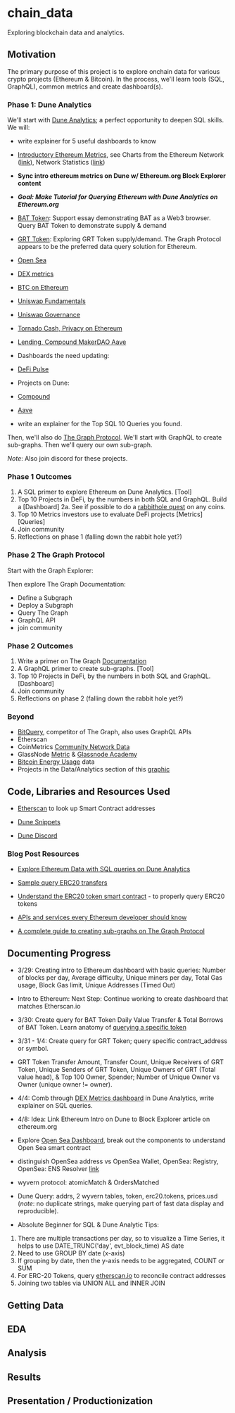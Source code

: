 # chain_data

Exploring blockchain data and analytics.

## Motivation

The primary purpose of this project is to explore onchain data for various crypto projects (Ethereum & Bitcoin). In the process, we'll learn tools (SQL, GraphQL), common metrics and create dashboard(s).

### Phase 1: Dune Analytics

We'll start with [Dune Analytics](https://duneanalytics.com/home); a perfect opportunity to deepen SQL skills. We will:

- write explainer for 5 useful dashboards to know
- [Introductory Ethereum Metrics](https://duneanalytics.com/kroeger0x/ethereum-metrics_1), see Charts from the Ethereum Network ([link](https://etherchain.org/charts)), Network Statistics ([link](https://ethstats.io/))
- **Sync intro ethereum metrics on Dune w/ Ethereum.org Block Explorer content**
- **_Goal: Make Tutorial for Querying Ethereum with Dune Analytics on Ethereum.org_**

- [BAT Token](https://duneanalytics.com/queries/27776): Support essay demonstrating BAT as a Web3 browser. Query BAT Token to demonstrate supply & demand

- [GRT Token](https://ethereum.org/en/developers/tutorials/the-graph-fixing-web3-data-querying): Exploring GRT Token supply/demand. The Graph Protocol appears to be the preferred data query solution for Ethereum.

- [Open Sea](https://etherscan.io/accounts/label/opensea)

- [DEX metrics](https://duneanalytics.com/hagaetc/dex-metrics)
- [BTC on Ethereum](https://duneanalytics.com/eliasimos/btc-on-ethereum_1)
- [Uniswap Fundamentals](https://duneanalytics.com/carrawu/uniswap-analytics)
- [Uniswap Governance](https://duneanalytics.com/lsquared/uniswap-governance)
- [Tornado Cash, Privacy on Ethereum](https://duneanalytics.com/poma/tornado-cash_1)
- [Lending, Compound MakerDAO Aave](https://duneanalytics.com/hagaetc/lending)

- Dashboards the need updating:
- [DeFi Pulse](https://duneanalytics.com/RasterlyRock/defi-weekly-pulse)

- Projects on Dune:
- [Compound](https://duneanalytics.com/projects/compound)
- [Aave](https://duneanalytics.com/projects/aave)

- write an explainer for the Top SQL 10 Queries you found.

Then, we'll also do [The Graph Protocol](https://thegraph.com/). We'll start with GraphQL to create sub-graphs. Then we'll query our own sub-graph.

_Note_: Also join discord for these projects.

### Phase 1 Outcomes

1. A SQL primer to explore Ethereum on Dune Analytics. [Tool]
2. Top 10 Projects in DeFi, by the numbers in both SQL and GraphQL. Build a [Dashboard]
   2a. See if possible to do a [rabbithole quest](https://rabbithole.gg/quests) on any coins.
3. Top 10 Metrics investors use to evaluate DeFi projects [Metrics] [Queries]
4. Join community
5. Reflections on phase 1 (falling down the rabbit hole yet?)

### Phase 2 The Graph Protocol

Start with the Graph Explorer:

Then explore The Graph Documentation:

- Define a Subgraph
- Deploy a Subgraph
- Query The Graph
- GraphQL API
- join community

### Phase 2 Outcomes

1. Write a primer on The Graph [Documentation](https://thegraph.com/docs/introduction)
2. A GraphQL primer to create sub-graphs. [Tool]
3. Top 10 Projects in DeFi, by the numbers in both SQL and GraphQL. [Dashboard]
4. Join community
5. Reflections on phase 2 (falling down the rabbit hole yet?)

### Beyond

- [BitQuery](https://bitquery.io/), competitor of The Graph, also uses GraphQL APIs
- Etherscan
- CoinMetrics [Community Network Data](https://coinmetrics.io/community-network-data/)
- GlassNode [Metric](https://glassnode.com/metrics#tier-1) & [Glassnode Academy](https://academy.glassnode.com/indicators/coin-issuance/puell-multiple)
- [Bitcoin Energy Usage](https://www.bitcoinwillnotboiltheocean.com/) data
- Projects in the Data/Analytics section of this [graphic](https://twitter.com/n2ckchong/status/1373533273398243328/photo/1)

## Code, Libraries and Resources Used

- [Etherscan](https://etherscan.io/) to look up Smart Contract addresses

- [Dune Snippets](https://github.com/sambacha/dune-snippets)
- [Dune Discord](https://discord.com/invite/ErrzwBz)

### Blog Post Resources

- [Explore Ethereum Data with SQL queries on Dune Analytics](https://ethereumdev.io/explore-ethereum-data-with-sql-queries-on-dune-analytics/)
- [Sample query ERC20 transfers](https://duneanalytics.com/queries/1045/source#1760)
- [Understand the ERC20 token smart contract](https://ethereumdev.io/understand-the-erc20-token-smart-contract/) - to properly query ERC20 tokens
- [APIs and services every Ethereum developer should know](https://ethereumdev.io/apis-and-services-every-ethereum-developer-should-know/)

- [A complete guide to creating sub-graphs on The Graph Protocol](https://medium.com/quiknode/an-intro-to-the-graph-indexed-data-for-dapps-4d83011d0d99)

## Documenting Progress

- 3/29: Creating intro to Ethereum dashboard with basic queries: Number of blocks per day, Average difficulty, Unique miners per day, Total Gas usage, Block Gas limit, Unique Addresses (Timed Out)
- Intro to Ethereum: Next Step: Continue working to create dashboard that matches Etherscan.io
- 3/30: Create query for BAT Token Daily Value Transfer & Total Borrows of BAT Token. Learn anatomy of [querying a specific token](https://ethereumdev.io/explore-ethereum-data-with-sql-queries-on-dune-analytics/)
- 3/31 - 1/4: Create query for GRT Token; query specific contract_address or symbol.
- GRT Token Transfer Amount, Transfer Count, Unique Receivers of GRT Token, Unique Senders of GRT Token, Unique Owners of GRT (Total value head), & Top 100 Owner, Spender; Number of Unique Owner vs Owner (unique owner != owner).
- 4/4: Comb through [DEX Metrics dashboard](https://duneanalytics.com/hagaetc/dex-metrics) in Dune Analytics, write explainer on SQL queries.
- 4/8: Idea: Link Ethereum Intro on Dune to Block Explorer article on ethereum.org
- Explore [Open Sea Dashboard](https://duneanalytics.com/queries/3469/6913), break out the components to understand Open Sea smart contract
- distinguish OpenSea address vs OpenSea Wallet, OpenSea: Registry, OpenSea: ENS Resolver [link](https://etherscan.io/accounts/label/opensea)
- wyvern protocol: atomicMatch & OrdersMatched
- Dune Query: addrs, 2 wyvern tables, token, erc20.tokens, prices.usd (_note_: no duplicate strings, make querying part of fast data display and reproducible).

- Absolute Beginner for SQL & Dune Analytic Tips:

1. There are multiple transactions per day, so to visualize a Time Series, it helps to use DATE_TRUNC('day', evt_block_time) AS date
2. Need to use GROUP BY date (x-axis)
3. If grouping by date, then the y-axis needs to be aggregated, COUNT or SUM
4. For ERC-20 Tokens, query [etherscan.io](https://etherscan.io/) to reconcile contract addresses
5. Joining two tables via UNION ALL and INNER JOIN

## Getting Data

## EDA

## Analysis

## Results

## Presentation / Productionization
